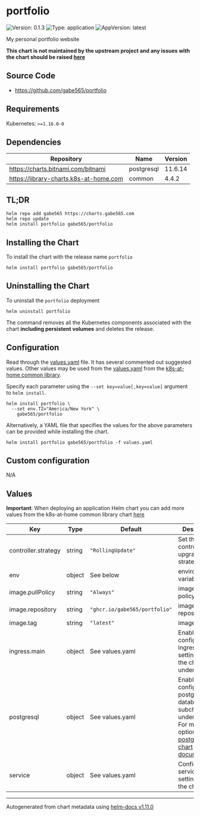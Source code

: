 # portfolio

![Version: 0.1.3](https://img.shields.io/badge/Version-0.1.3-informational?style=flat-square) ![Type: application](https://img.shields.io/badge/Type-application-informational?style=flat-square) ![AppVersion: latest](https://img.shields.io/badge/AppVersion-latest-informational?style=flat-square)

My personal portfolio website

**This chart is not maintained by the upstream project and any issues with the chart should be raised [here](https://github.com/gabe565/charts/issues/new)**

## Source Code

* <https://github.com/gabe565/portfolio>

## Requirements

Kubernetes: `>=1.16.0-0`

## Dependencies

| Repository | Name | Version |
|------------|------|---------|
| https://charts.bitnami.com/bitnami | postgresql | 11.6.14 |
| https://library-charts.k8s-at-home.com | common | 4.4.2 |

## TL;DR

```console
helm repo add gabe565 https://charts.gabe565.com
helm repo update
helm install portfolio gabe565/portfolio
```

## Installing the Chart

To install the chart with the release name `portfolio`

```console
helm install portfolio gabe565/portfolio
```

## Uninstalling the Chart

To uninstall the `portfolio` deployment

```console
helm uninstall portfolio
```

The command removes all the Kubernetes components associated with the chart **including persistent volumes** and deletes the release.

## Configuration

Read through the [values.yaml](./values.yaml) file. It has several commented out suggested values.
Other values may be used from the [values.yaml](https://github.com/k8s-at-home/library-charts/tree/main/charts/stable/common/values.yaml) from the [k8s-at-home common library](https://github.com/k8s-at-home/library-charts/tree/main/charts/stable/common).

Specify each parameter using the `--set key=value[,key=value]` argument to `helm install`.

```console
helm install portfolio \
  --set env.TZ="America/New York" \
    gabe565/portfolio
```

Alternatively, a YAML file that specifies the values for the above parameters can be provided while installing the chart.

```console
helm install portfolio gabe565/portfolio -f values.yaml
```

## Custom configuration

N/A

## Values

**Important**: When deploying an application Helm chart you can add more values from the k8s-at-home common library chart [here](https://github.com/k8s-at-home/library-charts/tree/main/charts/stable/common)

| Key | Type | Default | Description |
|-----|------|---------|-------------|
| controller.strategy | string | `"RollingUpdate"` | Set the controller upgrade strategy |
| env | object | See below | environment variables. |
| image.pullPolicy | string | `"Always"` | image pull policy |
| image.repository | string | `"ghcr.io/gabe565/portfolio"` | image repository |
| image.tag | string | `"latest"` | image tag |
| ingress.main | object | See values.yaml | Enable and configure ingress settings for the chart under this key. |
| postgresql | object | See values.yaml | Enable and configure postgresql database subchart under this key.    For more options see [postgresql chart documentation](https://github.com/bitnami/charts/tree/master/bitnami/postgresql) |
| service | object | See values.yaml | Configures service settings for the chart. |

----------------------------------------------
Autogenerated from chart metadata using [helm-docs v1.11.0](https://github.com/norwoodj/helm-docs/releases/v1.11.0)
